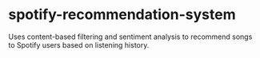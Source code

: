 # spotify-recommendation-system
Uses content-based filtering and sentiment analysis to recommend songs to Spotify users based on listening history.
